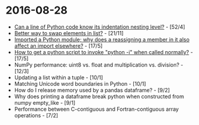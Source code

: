 # 2016-08-28

* [Can a line of Python code know its indentation nesting level?](section1.md) - [52/4]
* [Better way to swap elements in list?](section2.md) - [21/11]
* [Imported a Python module; why does a reassigning a member in it also affect an import elsewhere?](section3.md) - [17/5]
* [How to get a python script to invoke "python -i" when called normally?](section4.md) - [17/5]
* NumPy performance: uint8 vs. float and multiplication vs. division? - [12/3]
* Updating a list within a tuple - [10/1]
* Matching Unicode word boundaries in Python - [10/1]
* How do I release memory used by a pandas dataframe? - [9/2]
* Why does printing a dataframe break python when constructed from numpy empty_like - [9/1]
* Performance between C-contiguous and Fortran-contiguous array operations - [7/2]

